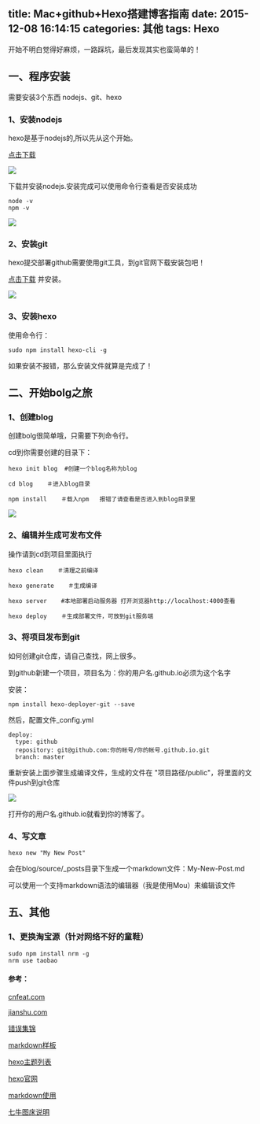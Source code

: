 title: Mac+github+Hexo搭建博客指南
date: 2015-12-08 16:14:15
categories: 其他
tags: Hexo
---
开始不明白觉得好麻烦，一路踩坑，最后发现其实也蛮简单的！

## 一、程序安装
需要安装3个东西 nodejs、git、hexo
### 1、安装nodejs
 hexo是基于nodejs的,所以先从这个开始。
 
[点击下载](https://nodejs.org/en/)

![](http://7xp069.com1.z0.glb.clouddn.com/201512080001.jpg)


下载并安装nodejs.安装完成可以使用命令行查看是否安装成功

``` 
node -v
npm -v
```

![](http://7xp069.com1.z0.glb.clouddn.com/201512080002.jpg)



### 2、安装git
hexo提交部署github需要使用git工具，到git官网下载安装包吧！

[点击下载](http://git-scm.com/download/) 并安装。

![](http://7xp069.com1.z0.glb.clouddn.com/201512080003.jpg)

### 3、安装hexo
使用命令行：

```
sudo npm install hexo-cli -g
```

如果安装不报错，那么安装文件就算是完成了！


## 二、开始bolg之旅
### 1、创建blog
创建bolg很简单哦，只需要下列命令行。

cd到你需要创建的目录下：

```
hexo init blog  #创建一个blog名称为blog

cd blog    ＃进入blog目录

npm install    ＃载入npm   报错了请查看是否进入到blog目录里
```

![](http://7xp069.com1.z0.glb.clouddn.com/201512080004.jpg)

### 2、编辑并生成可发布文件

操作请到cd到项目里面执行

```
hexo clean    ＃清理之前编译

hexo generate    ＃生成编译

hexo server    #本地部署启动服务器 打开浏览器http://localhost:4000查看

hexo deploy    ＃生成部署文件，可放到git服务端

```

### 3、将项目发布到git
如何创建git仓库，请自己查找，网上很多。

到github新建一个项目，项目名为：你的用户名.github.io必须为这个名字

安装： 

```
npm install hexo-deployer-git --save
```

然后，配置文件_config.yml

```
deploy:
  type: github
  repository: git@github.com:你的帐号/你的帐号.github.io.git
  branch: master
```

重新安装上面步骤生成编译文件，生成的文件在 "项目路径/public"，将里面的文件push到git仓库

![](http://7xp069.com1.z0.glb.clouddn.com/201512080005.jpg)

打开你的用户名.github.io就看到你的博客了。

### 4、写文章

```
hexo new "My New Post"
```

会在blog/source/_posts目录下生成一个markdown文件：My-New-Post.md

可以使用一个支持markdown语法的编辑器（我是使用Mou）来编辑该文件

## 五、其他

### 1、更换淘宝源（针对网络不好的童鞋）

```
sudo npm install nrm -g
nrm use taobao
```


#### 参考：
[cnfeat.com](http://cnfeat.com/blog/2014/05/10/how-to-build-a-blog/)

[jianshu.com](http://www.jianshu.com/p/465830080ea9)

[错误集锦](https://xuanwo.org/2014/08/14/hexo-usual-problem/)

[markdown样板](https://www.zybuluo.com/mdeditor)

[hexo主题列表](https://github.com/tommy351/hexo/wiki/Themes)

[hexo官网](http://hexo.io)

[markdown使用](http://www.markdown.cn)

[七牛图床说明](http://www.jianshu.com/p/13725d818565)
